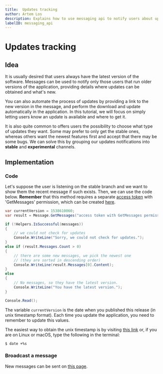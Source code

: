 ```yaml
---
title:  Updates tracking
author: Artem Los
description: Explains how to use messaging api to notify users about updates.
labelID: messaging_api
---
```


# Updates tracking

## Idea

It is usually desired that users always have the latest version of the software. Messages can be used to notify only those users that run older versions of the application, providing details where updates can be obtained and what's new.

You can also automate the process of updates by providing a link to the new version in the message, and perform the download and update automatically in the application. In this tutorial, we will focus on simply letting users know an update is available and where to get it.

It is also quite common to offers users the possibility to choose what type of updates they want. Some may prefer to only get the stable ones, whereas others want the newest features first and accept that there may be some bugs. We can solve this by grouping our updates notifications into **stable** and **experimental** channels.

## Implementation

### Code
Let's suppose the user is listening on the stable branch and we want to show them the recent message if such exists. Then, we can use the code below. **Remember** that this method requires a separate [access token](/getting-started/access-token) with 'GetMessages' permission, which can be created [here](https://app.cryptolens.io/User/AccessToken#/).

```cs
var currentVersion = 1538610060;
var result = Message.GetMessages("access token with GetMessages permission", new GetMessagesModel { Channel = "stable", Time = currentVersion } );

if (!Helpers.IsSuccessful(messages))
{
    // we could not check for updates
    Console.WriteLine("Sorry, we could not check for updates.");
}
else if (result.Messages.Count > 0)
{
    // there are some new messages, we pick the newest one 
    // (they are sorted in descending order)
    Console.WriteLine(result.Messages[0].Content);
}
else
{
    // No messages, so they have the latest version.
    Console.WriteLine("You have the latest version.");
}

Console.Read();
```

The variable `currentVersion` is the date when you published this release (in unix timestamp format). Each time you update the application, you need to remember to update this values.

The easiest way to obtain the unix timestamp is by visiting [this link](https://duckduckgo.com/?q=unix+timestamp) or, if you are on Linux or macOS, type the following in the terminal:

```
$ date +%s
```

### Broadcast a message
New messages can be sent on [this page](https://app.cryptolens.io/Message).